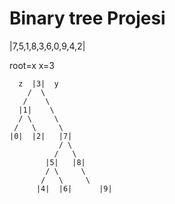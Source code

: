 # Binary tree Projesi
       
|7,5,1,8,3,6,0,9,4,2|

root=x
x=3
 
      z  |3|  y
        /  \
       /    \
      |1|    \
      / \     \
     /   \     \
    |0|  |2|   |7|
               / \
              /   \
            |5|   |8|
            / \     \
           /   \     \
          |4|  |6|      |9|

